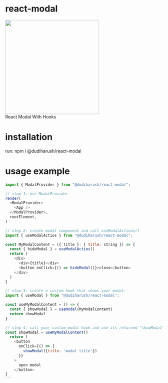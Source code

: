 # react-modal

<img src="./logo.svg" width="300"/>
<div>React Modal With Hooks</div>

# installation

run: npm i @dudiharush/react-modal

# usage example

````javascript
import { ModalProvider } from "@dudiharush/react-modal";

// step 1: use ModalProvider
render(
  <ModalProvider>
    <App />
  </ModalProvider>,
  rootElement,
)

// step 2: create modal component and call useModalActions()
import { useModalActios } from "@dudiharush/react-modal";

const MyModalContent = ({ title }: { title: string }) => {
  const { hideModal } = useModalActios()
  return (
    <div>
      <div>{title}</div>
      <button onClick={() => hideModal()}>close</button>
    </div>
  )
}

// step 3: create a custom hook that shows your modal:
import { useModal } from "@dudiharush/react-modal";

const useMyModalContent = () => {
  const { showModal } = useModal(MyModalContent)
  return showModal
}

// step 4: call your custom modal hook and use its returned "showModal" function:
const showModal = useMyModalContent()
  return (
    <button
      onClick={() => {
        showModal({title: 'modal title'})
      }}
    >
      open modal
    </button>
}
```
